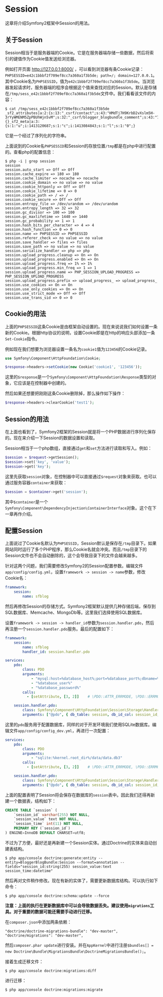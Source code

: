 # Session
这章将介绍Symfony2框架中Session的用法。

## 关于Session
Session相当于是服务器端的Cookie。它是在服务器端存储一些数据，然后将索引的键值作为Cookie值发送给浏览器。

例如打开页面 http://127.0.0.1:8000/ ，可以看到浏览器有条Cookie记录： `PHPSESSID=e42c1bbbf2f709ef8cc7a360a1f3b5de; path=/; domain=127.0.0.1`。其中Cookie名为`PHPSESSID`，值为`e42c1bbbf2f709ef8cc7a360a1f3b5de`。当浏览器发起请求时，服务器端的程序会根据这个值来查找对应的Session。默认是存储在`/tmp/sess_e42c1bbbf2f709ef8cc7a360a1f3b5de`文件中。我们看看该文件的内容：

```
$ cat /tmp/sess_e42c1bbbf2f709ef8cc7a360a1f3b5de
_sf2_attributes|a:2:{s:13:"_csrf/contact";s:43:"HMdTj7H9KrbD2vXslm5H-3rYyWMENM5ZpPBUhWjn5vM";s:32:"_csrf/blogger_blogbundle_comment";s:43:"76koHF_0lGJFFfZTuhOdW4ocjsTlEOLOPDJ0nv97_ZU";}_sf2_flashes|a:0:{}_sf2_meta|a:3:{s:1:"u";i:1413120687;s:1:"c";i:1413084843;s:1:"l";s:1:"0";}
```

它是一个经过了序列化的字符串。

上面说到的Cookie名`PHPSESSID`和Session的存放位置`/tmp`都是在php中进行配置的。查看php的配置信息：

```
$ php -i | grep session
session
session.auto_start => Off => Off
session.cache_expire => 180 => 180
session.cache_limiter => nocache => nocache
session.cookie_domain => no value => no value
session.cookie_httponly => Off => Off
session.cookie_lifetime => 0 => 0
session.cookie_path => / => /
session.cookie_secure => Off => Off
session.entropy_file => /dev/urandom => /dev/urandom
session.entropy_length => 32 => 32
session.gc_divisor => 100 => 100
session.gc_maxlifetime => 1440 => 1440
session.gc_probability => 1 => 1
session.hash_bits_per_character => 4 => 4
session.hash_function => 0 => 0
session.name => PHPSESSID => PHPSESSID
session.referer_check => no value => no value
session.save_handler => files => files
session.save_path => no value => no value
session.serialize_handler => php => php
session.upload_progress.cleanup => On => On
session.upload_progress.enabled => On => On
session.upload_progress.freq => 1% => 1%
session.upload_progress.min_freq => 1 => 1
session.upload_progress.name => PHP_SESSION_UPLOAD_PROGRESS => PHP_SESSION_UPLOAD_PROGRESS
session.upload_progress.prefix => upload_progress_ => upload_progress_
session.use_cookies => On => On
session.use_only_cookies => On => On
session.use_strict_mode => Off => Off
session.use_trans_sid => 0 => 0
```

## Cookie的用法
上面的`PHPSESSID`这条Cookie是由框架自动设置的。现在来说说我们如何设置一条新的Cookie。根据http协议的说明，设置Cookie即是在http的响应头部添加一条`Set-Cookie`指令。

例如现在我们想要为浏览器设置一条名为`cookie1`值为`123456`的Cookie记录。

```php
use Symfony\Component\HttpFoundation\Cookie;

$response->headers->setCookie(new Cookie('cookie1', '123456'));
```

这里的`$response`是一个`Symfony\Component\HttpFoundation\Response`类型的对象，它应该是在控制器中创建的。

然后如果还想要把刚刚这条Cookie删除掉，那么操作如下操作：

```php
$response->headers->clearCookie('test1');
```

## Session的用法
在上面也看到了，Symfony2框架的Session就是将一个PHP数据进行序列化保存的。现在来介绍一下Session的数据设置和读取。

Session相当于一个php数组，直接通过`get`和`set`方法进行读取和写入。例如：

```php
$session = $request->getSession();
$session->set('key', 'value');
$session->get('key');
```

这里先获取`session`对象，在控制器中可以直接通过`$request`对象来获取。也可以通过服务容器`container`来获取：

```php
$session = $container->get('session');
```

其中`$container`是一个`Symfony\Component\DependencyInjection\ContainerInterface`对象。这个在下一章再作介绍。


## 配置Session
上面说过了Cookie名默认为`PHPSESSID`，Session默认是保存在`/tmp`目录下。如果网站同时运行了多个PHP程序，那么Cookie名就会冲突。而且`/tmp`目录下的Session文件也不会自动删除的，这个会导致目录下的文件会越来越多。

针对这两个问题，我们需要修改Symfony2的Session配置参数。编辑文件`app/config/config.yml`，设置`framework -> session -> name`参数，修改Cookie名：

```yml
framework:
    session:
        name: sfblog
```

然后再修改Session的存储方式。Symfony2框架默认提供几种存储后端，保存到SQL数据库、Memcache、MongoDb等。这里我们选择使用SQL数据库。

设置`framework -> session -> handler_id`参数为`session.handler.pdo`，然后再注册一个`session.handler.pdo`服务。最后的配置如下：

```yml
framework:
    session:
        name: sfblog
        handler_id: session.handler.pdo

services:
    pdo:
        class: PDO
        arguments:
            - "mysql:host=%database_host%;port=%database_port%;dbname=%database_name%"
            - "%database_user%"
            - "%database_password%"
        calls:
          - [setAttribute, [3, 2]]    # \PDO::ATTR_ERRMODE, \PDO::ERRMODE_EXCEPTION

    session.handler.pdo:
        class: Symfony\Component\HttpFoundation\Session\Storage\Handler\PdoSessionHandler
        arguments: ["@pdo", { db_table: session, db_id_col: session_id, db_data_col: session_value, db_time_col: session_time } ]
```

这里的`pdo`服务用于配置数据库，同样的对于开发环境我们使用SQLite数据库。编辑文件`app/config/config_dev.yml`，再进行一次配置：

```yml
services:
    pdo:
        class: PDO
        arguments:
            - "sqlite:%kernel.root_dir%/data/data.db3"
        calls:
          - [setAttribute, [3, 2]]    # \PDO::ATTR_ERRMODE, \PDO::ERRMODE_EXCEPTION

    session.handler.pdo:
        class: Symfony\Component\HttpFoundation\Session\Storage\Handler\PdoSessionHandler
        arguments: ["@pdo", { db_table: session, db_id_col: session_id, db_data_col: session_value, db_time_col: session_time } ]
```

上面的配置表明了Session将会保存在数据库的`session`表中。因此我们还得再新建一个数据表，结构如下：

```sql
CREATE TABLE `session` (
    `session_id` varchar(255) NOT NULL,
    `session_value` text NOT NULL,
    `session_time` int(11) NOT NULL,
    PRIMARY KEY (`session_id`)
) ENGINE=InnoDB DEFAULT CHARSET=utf8;
```

不过为了方便，最好还是再新建一个Session实体。通过Doctrine的实体来自动创建表结构。

```
$ php app/console doctrine:generate:entity --entity=BloggerBlogBundle:Session --format=annotation --fields="session_id:string(255) session_value:text session_time:datetime"
```

然后再对文件稍作修改。现在有新的实体了，需要更新数据库结构。可以执行如下命令：

```
$ php app/console doctrine:schema:update --force
```

**注意：上面的执行在更新数据库中可以会导致数据丢失。建议使用`migrations`工具。对于重要的数据可能还需要手动进行迁移。**

在`composer.json`中添加两条依赖：

```
"doctrine/doctrine-migrations-bundle": "dev-master",
"doctrine/migrations": "dev-master",
```

然后`composer.phar update`进行安装。并在`AppKernel`中进行注册`$bundles[] = new Doctrine\Bundle\MigrationsBundle\DoctrineMigrationsBundle();`。

接着生成迁移文件：

```
$ php app/console doctrine:migrations:diff
```

进行迁移：

```
$ php app/console doctrine:migrations:migrate
```



